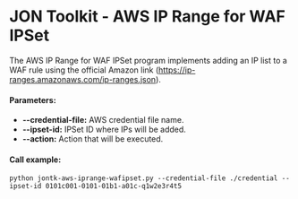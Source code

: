 # JON Toolkit - AWS IP Range for WAF IPSet

The AWS IP Range for WAF IPSet program implements adding an IP list to a WAF rule using the official Amazon link (https://ip-ranges.amazonaws.com/ip-ranges.json).

#### Parameters:

 - **--credential-file:** AWS credential file name.
 - **--ipset-id:** IPSet ID where IPs will be added.
 - **--action:** Action that will be executed.
 
#### Call example:

```
python jontk-aws-iprange-wafipset.py --credential-file ./credential --ipset-id 0101c001-0101-01b1-a01c-q1w2e3r4t5
```